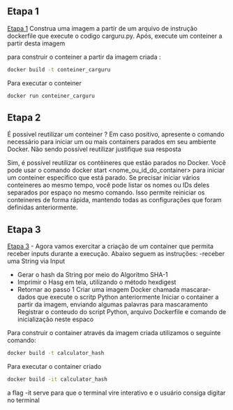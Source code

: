 ## Etapa 1

[Etapa 1](https://github.com/rafaelkabata/ProgramaBolsasPB/tree/main/Sprint%204/Desafio/etapa-1)
Construa uma imagem a partir de um arquivo de instrução dockerfile que execute o codigo carguru.py. Após, execute um conteiner a partir desta imagem

para construir o conteiner a partir da imagem criada :
```bash
docker build -t conteiner_carguru
```
Para executar o conteiner
```bash
docker run conteiner_carguru
```

</div>

## Etapa 2 
É possivel reutilizar um conteiner ? Em caso positivo, apresente o comando necessário para iniciar um ou mais containers parados em seu ambiente Docker. Não sendo possível reutilizar justifique sua resposta

Sim, é possível reutilizar os contêineres que estão parados no Docker. Você pode usar o comando docker start <nome_ou_id_do_container> para iniciar um conteiner específico que está parado. Se precisar iniciar vários conteineres ao mesmo tempo, você pode listar os nomes ou IDs deles separados por espaço no mesmo comando. Isso permite reiniciar os conteineres de forma rápida, mantendo todas as configurações que foram definidas anteriormente.

</div>

## Etapa 3
[Etapa 3](https://github.com/rafaelkabata/ProgramaBolsasPB/tree/main/Sprint%204/Desafio/etapa-3) - Agora vamos exercitar a criação de um container que permita receber inputs durante a execução. Abaixo seguem as instruções:
-receber uma String via Input
- Gerar o hash da String por meio do Algoritmo SHA-1
- Imprimir o Hasg em tela, utilizando o método hexdigest
-  Retornar ao passo 1
Criar uma imagem Docker chamada mascarar-dados que execute o scritp Python anteriormente
Iniciar o container a partir da imagem, enviando algumas palavras para mascaramento
Registrar o conteudo do script Python, arquivo Dockerfile e comando de inicialização neste espaco

Para construir o container através da imagem criada utilizamos o seguinte comando:
```bash
docker build -t calculator_hash
```
Para executar o container criado 
```bash
docker build -it calculator_hash
```

a flag -it serve para que o terminal vire interativo e o usuário consiga digitar no terminal

</div>
